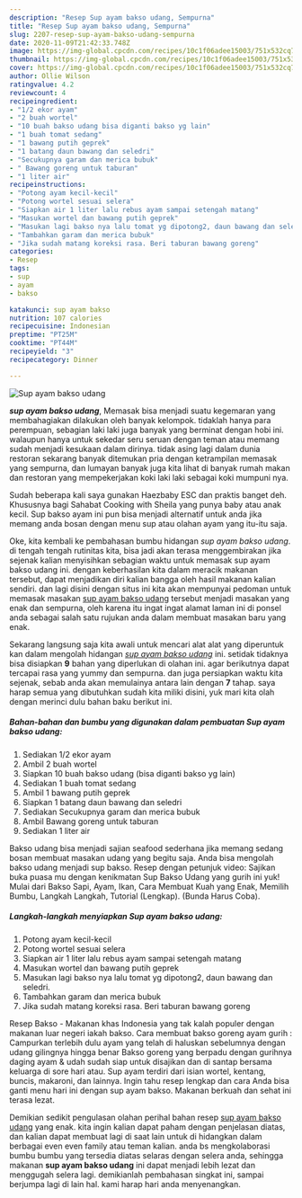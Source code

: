 ```yaml
---
description: "Resep Sup ayam bakso udang, Sempurna"
title: "Resep Sup ayam bakso udang, Sempurna"
slug: 2207-resep-sup-ayam-bakso-udang-sempurna
date: 2020-11-09T21:42:33.748Z
image: https://img-global.cpcdn.com/recipes/10c1f06adee15003/751x532cq70/sup-ayam-bakso-udang-foto-resep-utama.jpg
thumbnail: https://img-global.cpcdn.com/recipes/10c1f06adee15003/751x532cq70/sup-ayam-bakso-udang-foto-resep-utama.jpg
cover: https://img-global.cpcdn.com/recipes/10c1f06adee15003/751x532cq70/sup-ayam-bakso-udang-foto-resep-utama.jpg
author: Ollie Wilson
ratingvalue: 4.2
reviewcount: 4
recipeingredient:
- "1/2 ekor ayam"
- "2 buah wortel"
- "10 buah bakso udang bisa diganti bakso yg lain"
- "1 buah tomat sedang"
- "1 bawang putih geprek"
- "1 batang daun bawang dan seledri"
- "Secukupnya garam dan merica bubuk"
- " Bawang goreng untuk taburan"
- "1 liter air"
recipeinstructions:
- "Potong ayam kecil-kecil"
- "Potong wortel sesuai selera"
- "Siapkan air 1 liter lalu rebus ayam sampai setengah matang"
- "Masukan wortel dan bawang putih geprek"
- "Masukan lagi bakso nya lalu tomat yg dipotong2, daun bawang dan seledri."
- "Tambahkan garam dan merica bubuk"
- "Jika sudah matang koreksi rasa. Beri taburan bawang goreng"
categories:
- Resep
tags:
- sup
- ayam
- bakso

katakunci: sup ayam bakso 
nutrition: 107 calories
recipecuisine: Indonesian
preptime: "PT25M"
cooktime: "PT44M"
recipeyield: "3"
recipecategory: Dinner

---
```



![Sup ayam bakso udang](https://img-global.cpcdn.com/recipes/10c1f06adee15003/751x532cq70/sup-ayam-bakso-udang-foto-resep-utama.jpg)

<b><i>sup ayam bakso udang</i></b>, Memasak bisa menjadi suatu kegemaran yang membahagiakan dilakukan oleh banyak kelompok. tidaklah hanya para perempuan, sebagian laki laki juga banyak yang berminat dengan hobi ini. walaupun hanya untuk sekedar seru seruan dengan teman atau memang sudah menjadi kesukaan dalam dirinya. tidak asing lagi dalam dunia restoran sekarang banyak ditemukan pria dengan ketrampilan memasak yang sempurna, dan lumayan banyak juga kita lihat di banyak rumah makan dan restoran yang mempekerjakan koki laki laki sebagai koki mumpuni nya.

Sudah beberapa kali saya gunakan Haezbaby ESC dan praktis banget deh. Khususnya bagi Sahabat Cooking with Sheila yang punya baby atau anak kecil. Sup bakso ayam ini pun bisa menjadi alternatif untuk anda jika memang anda bosan dengan menu sup atau olahan ayam yang itu-itu saja.

Oke, kita kembali ke pembahasan bumbu hidangan <i>sup ayam bakso udang</i>. di tengah tengah rutinitas kita, bisa jadi akan terasa menggembirakan jika sejenak kalian menyisihkan sebagian waktu untuk memasak sup ayam bakso udang ini. dengan keberhasilan kita dalam meracik makanan tersebut, dapat menjadikan diri kalian bangga oleh hasil makanan kalian sendiri. dan lagi disini dengan situs ini kita akan mempunyai pedoman untuk memasak masakan <u>sup ayam bakso udang</u> tersebut menjadi masakan yang enak dan sempurna, oleh karena itu ingat ingat alamat laman ini di ponsel anda sebagai salah satu rujukan anda dalam membuat masakan baru yang enak.


Sekarang langsung saja kita awali untuk mencari alat alat yang diperuntuk kan dalam mengolah hidangan <u><i>sup ayam bakso udang</i></u> ini. setidak tidaknya bisa disiapkan <b>9</b> bahan yang diperlukan di olahan ini. agar berikutnya dapat tercapai rasa yang yummy dan sempurna. dan juga persiapkan waktu kita sejenak, sebab anda akan memulainya antara lain dengan <b>7</b> tahap. saya harap semua yang dibutuhkan sudah kita miliki disini, yuk mari kita olah dengan merinci dulu bahan baku berikut ini.

<!--inarticleads1-->

##### Bahan-bahan dan bumbu yang digunakan dalam pembuatan Sup ayam bakso udang:

1. Sediakan 1/2 ekor ayam
1. Ambil 2 buah wortel
1. Siapkan 10 buah bakso udang (bisa diganti bakso yg lain)
1. Sediakan 1 buah tomat sedang
1. Ambil 1 bawang putih geprek
1. Siapkan 1 batang daun bawang dan seledri
1. Sediakan Secukupnya garam dan merica bubuk
1. Ambil  Bawang goreng untuk taburan
1. Sediakan 1 liter air


Bakso udang bisa menjadi sajian seafood sederhana jika memang sedang bosan membuat masakan udang yang begitu saja. Anda bisa mengolah bakso udang menjadi sup bakso. Resep dengan petunjuk video: Sajikan buka puasa mu dengan kenikmatan Sup Bakso Udang yang gurih ini yuk! Mulai dari Bakso Sapi, Ayam, Ikan, Cara Membuat Kuah yang Enak, Memilih Bumbu, Langkah Langkah, Tutorial (Lengkap). (Bunda Harus Coba). 

<!--inarticleads2-->

##### Langkah-langkah menyiapkan Sup ayam bakso udang:

1. Potong ayam kecil-kecil
1. Potong wortel sesuai selera
1. Siapkan air 1 liter lalu rebus ayam sampai setengah matang
1. Masukan wortel dan bawang putih geprek
1. Masukan lagi bakso nya lalu tomat yg dipotong2, daun bawang dan seledri.
1. Tambahkan garam dan merica bubuk
1. Jika sudah matang koreksi rasa. Beri taburan bawang goreng


Resep Bakso - Makanan khas Indonesia yang tak kalah populer dengan makanan luar negeri iakah bakso. Cara membuat bakso goreng ayam gurih : Campurkan terlebih dulu ayam yang telah di haluskan sebelumnya dengan udang gilingnya hingga benar Bakso goreng yang berpadu dengan gurihnya daging ayam &amp; udah sudah siap untuk disajikan dan di santap bersama keluarga di sore hari atau. Sup ayam terdiri dari isian wortel, kentang, buncis, makaroni, dan lainnya. Ingin tahu resep lengkap dan cara Anda bisa ganti menu hari ini dengan sup ayam bakso. Makanan berkuah dan sehat ini terasa lezat. 

Demikian sedikit pengulasan olahan perihal bahan resep <u>sup ayam bakso udang</u> yang enak. kita ingin kalian dapat paham dengan penjelasan diatas, dan kalian dapat membuat lagi di saat lain untuk di hidangkan dalam berbagai even even family atau teman kalian. anda bs mengkolaborasi bumbu bumbu yang tersedia diatas selaras dengan selera anda, sehingga makanan <b>sup ayam bakso udang</b> ini dapat menjadi lebih lezat dan menggugah selera lagi. demikianlah pembahasan singkat ini, sampai berjumpa lagi di lain hal. kami harap hari anda menyenangkan.
